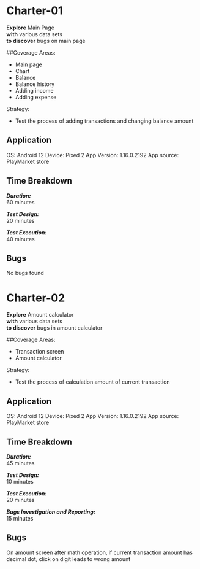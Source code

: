 Charter-01
==========
**Explore** Main Page\
**with** various data sets\
**to discover** bugs on main page

##Coverage
Areas:
- Main page
- Chart
- Balance
- Balance history
- Adding income
- Adding expense

Strategy:
- Test the process of adding transactions and changing balance amount

## Application
OS: Android 12
Device: Pixed 2
App Version: 1.16.0.2192
App source: PlayMarket store

## Time Breakdown
***Duration:***\
60 minutes

***Test Design:***\
20 minutes

***Test Execution:***\
40 minutes


## Bugs
No bugs found 


Charter-02
==========
**Explore** Amount calculator\
**with** various data sets\
**to discover** bugs in amount calculator

##Coverage
Areas:
- Transaction screen
- Amount calculator

Strategy:
- Test the process of calculation amount of current transaction

## Application
OS: Android 12
Device: Pixed 2
App Version: 1.16.0.2192
App source: PlayMarket store

## Time Breakdown
***Duration:***\
45 minutes

***Test Design:***\
10 minutes

***Test Execution:***\
20 minutes

***Bugs Investigation and Reporting:***\
15 minutes

## Bugs
On amount screen after math operation, if current transaction amount has decimal dot, click on digit leads to wrong amount

